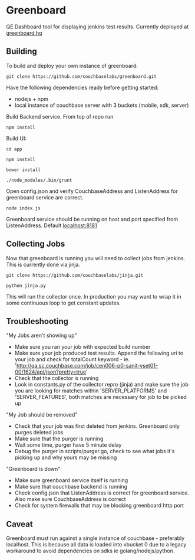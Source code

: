 # Greenboard 

QE Dashboard tool for displaying jenkins test results.  Currently deployed at [greenboard.hq](http://greenboard.couchbase.com)

## Building

To build and deploy your own instance of greenboard:

`git clone https://github.com/couchbaselabs/greenboard.git`

Have the following dependencies ready before getting started:
- nodejs + npm
- local instance of couchbase server with 3 buckets (mobile, sdk, server)

Build Backend service.  From top of repo run

`npm install`

Build UI:

`cd app`

`npm install`

`bower install`

`./node_modules/.bin/grunt`

Open config.json and verify CouchbaseAddress and ListenAddress for greenboard service are correct.

`node index.js`

Greenboard service should be running on host and port specified from ListenAddress.  Default [localhost:8181](http://localhost:8181)


## Collecting Jobs

Now that greenboard is running you will need to collect jobs from jenkins.  This is currently done via jinja.

`git clone https://github.com/couchbaselabs/jinja.git`

`python jinja.py`

This will run the collector once.  In production you may want to wrap it in some continuous loop to get constant updates.


## Troubleshooting

"My Jobs aren't showing up"
- Make sure you ran your job with expected build number
- Make sure your job produced test results.  Append the following uri to your job and check for totalCount keyword - ie. 'http://qa.sc.couchbase.com/job/cen006-p0-sanit-vset01-00/1624/api/json?pretty=true'
- Check that the collector is running
- Look in constants.py of the collector repro (jinja) and make sure the job you are looking for matches within 'SERVER_PLATFORMS' and 'SERVER_FEATURES', both matches are necessary for job to be picked up

"My Job should be removed"
- Check that your job was first deleted from jenkins. Greenboard only purges deleted jobs
- Make sure that the purger is running
- Wait some time, purger have 5 minute delay
- Debug the purger in scripts/purger.go, check to see what jobs it's picking up and why yours may be missing


"Greenboard is down"
- Make sure greenboard service itself is running
- Make sure that couchbase backend is running
- Check config.json that ListenAddress is correct for greenboard service.  Also make sure CouchbaseAddress is correct
- Check for system firewalls that may be blocking greenboard http port

## Caveat

Greenboard must run against a single instance of couchbase - preferably localhost.  This is because all data is loaded into vbucket 0 due to a legacy workaround to avoid dependencies on sdks ie golang/nodejs/python.


